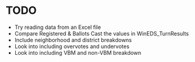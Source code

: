 TODO
====

* Try reading data from an Excel file
* Compare Registered & Ballots Cast the values in WinEDS_TurnResults
* Include neighborhood and district breakdowns
* Look into including overvotes and undervotes
* Look into including VBM and non-VBM breakdown
